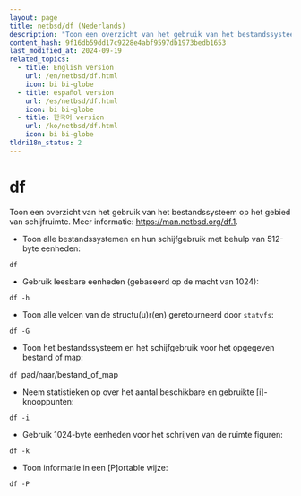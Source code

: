 ```yaml
---
layout: page
title: netbsd/df (Nederlands)
description: "Toon een overzicht van het gebruik van het bestandssysteem op het gebied van schijfruimte."
content_hash: 9f16db59dd17c9228e4abf9597db1973bedb1653
last_modified_at: 2024-09-19
related_topics:
  - title: English version
    url: /en/netbsd/df.html
    icon: bi bi-globe
  - title: español version
    url: /es/netbsd/df.html
    icon: bi bi-globe
  - title: 한국어 version
    url: /ko/netbsd/df.html
    icon: bi bi-globe
tldri18n_status: 2
---
```

# df

Toon een overzicht van het gebruik van het bestandssysteem op het gebied van schijfruimte.
Meer informatie: <https://man.netbsd.org/df.1>.

- Toon alle bestandssystemen en hun schijfgebruik met behulp van 512-byte eenheden:

`df`

- Gebruik leesbare eenheden (gebaseerd op de macht van 1024):

`df -h`

- Toon alle velden van de structu(u)r(en) geretourneerd door `statvfs`:

`df -G`

- Toon het bestandssysteem en het schijfgebruik voor het opgegeven bestand of map:

`df `<span class="tldr-var badge badge-pill bg-dark-lm bg-white-dm text-white-lm text-dark-dm font-weight-bold">pad/naar/bestand_of_map</span>

- Neem statistieken op over het aantal beschikbare en gebruikte [i]-knooppunten:

`df -i`

- Gebruik 1024-byte eenheden voor het schrijven van de ruimte figuren:

`df -k`

- Toon informatie in een [P]ortable wijze:

`df -P`
